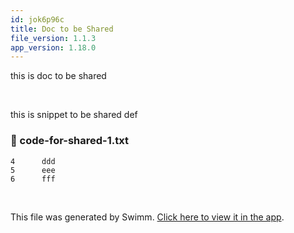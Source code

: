 ```yaml
---
id: jok6p96c
title: Doc to be Shared
file_version: 1.1.3
app_version: 1.18.0
---
```


this is doc to be shared

<br/>

this is snippet to be shared def
<!-- NOTE-swimm-snippet: the lines below link your snippet to Swimm -->
### 📄 code-for-shared-1.txt
```text
4      ddd
5      eee
6      fff
```

<br/>

This file was generated by Swimm. [Click here to view it in the app](https://swimm-web-app.web.app/repos/Z2l0aHViJTNBJTNBdGVzdC1naXRodWItYXBwJTNBJTNBc3dpbW1pbw==/docs/jok6p96c).
